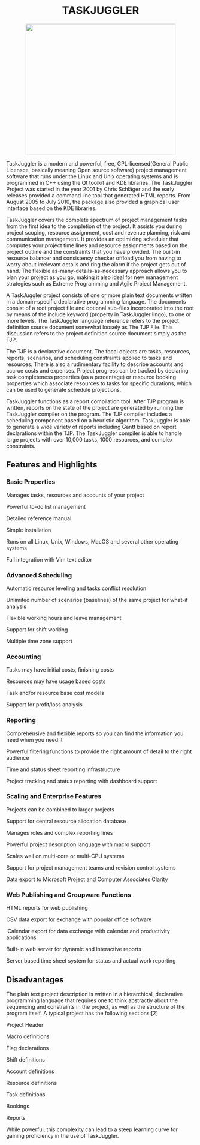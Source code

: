 # <h1 align = "center">**TASKJUGGLER** </h1>
<p align="center">
   <img src="https://www.comparasoftware.com/wp-content/uploads/2019/01/logoTaskJuggler.png" width="400" height="350">
</p>

TaskJuggler is a modern and powerful, free, GPL-licensed(General Public Licensce, basically meaning Open source software) project management software that runs under the Linux and Unix operating systems and is programmed in C++ using the Qt toolkit and KDE libraries. The TaskJuggler Project was started in the year 2001 by Chris Schläger and the early releases provided a command line tool that generated HTML reports. From August 2005 to July 2010, the package also provided a graphical user interface based on the KDE libraries.


 TaskJuggler covers the complete spectrum of project management tasks from the first idea to the completion of the project. It assists you during project scoping, resource assignment, cost and revenue planning, risk and communication management. It provides an optimizing scheduler that computes your project time lines and resource assignments based on the project outline and the constraints that you have provided. The built-in resource balancer and consistency checker offload you from having to worry about irrelevant details and ring the alarm if the project gets out of hand. The flexible as-many-details-as-necessary approach allows you to plan your project as you go, making it also ideal for new management strategies such as Extreme Programming and Agile Project Management.



A TaskJuggler project consists of one or more plain text documents written in a domain-specific declarative programming language. The documents consist of a root project file and optional sub-files incorporated into the root by means of the include keyword (property in TaskJuggler lingo), to one or more levels. The TaskJuggler language reference refers to the project definition source document somewhat loosely as The TJP File. This discussion refers to the project definition source document simply as the TJP.

The TJP is a declarative document. The focal objects are tasks, resources, reports, scenarios, and scheduling constraints applied to tasks and resources. There is also a rudimentary facility to describe accounts and accrue costs and expenses. Project progress can be tracked by declaring task completeness properties (as a percentage) or resource booking properties which associate resources to tasks for specific durations, which can be used to generate schedule projections.

TaskJuggler functions as a report compilation tool. After TJP program is written, reports on the state of the project are generated by running the TaskJuggler compiler on the program. The TJP compiler includes a scheduling component based on a heuristic algorithm. TaskJuggler is able to generate a wide variety of reports including Gantt based on report declarations within the TJP. The TaskJuggler compiler is able to handle large projects with over 10,000 tasks, 1000 resources, and complex constraints.


## **Features and Highlights**
### **Basic Properties**
Manages tasks, resources and accounts of your project


Powerful to-do list management


Detailed reference manual


Simple installation


Runs on all Linux, Unix, Windows, MacOS and several other operating systems


Full integration with Vim text editor


### **Advanced Scheduling**


Automatic resource leveling and tasks conflict resolution


Unlimited number of scenarios (baselines) of the same project for what-if analysis


Flexible working hours and leave management


Support for shift working


Multiple time zone support


### **Accounting**
Tasks may have initial costs, finishing costs


Resources may have usage based costs


Task and/or resource base cost models


Support for profit/loss analysis


### **Reporting**


Comprehensive and flexible reports so you can find the information you need when you need it


Powerful filtering functions to provide the right amount of detail to the right audience


Time and status sheet reporting infrastructure


Project tracking and status reporting with dashboard support


### **Scaling and Enterprise Features**


Projects can be combined to larger projects


Support for central resource allocation database


Manages roles and complex reporting lines


Powerful project description language with macro support


Scales well on multi-core or multi-CPU systems


Support for project management teams and revision control systems


Data export to Microsoft Project and Computer Associates Clarity


### **Web Publishing and Groupware Functions**


HTML reports for web publishing


CSV data export for exchange with popular office software


iCalendar export for data exchange with calendar and productivity applications


Built-in web server for dynamic and interactive reports


Server based time sheet system for status and actual work reporting


## **Disadvantages**

The plain text project description is written in a hierarchical, declarative programming language that requires one to think abstractly about the sequencing and constraints in the project, as well as the structure of the program itself. A typical project has the following sections:[2]


Project Header


Macro definitions


Flag declarations


Shift definitions


Account definitions


Resource definitions


Task definitions


Bookings


Reports


While powerful, this complexity can lead to a steep learning curve for gaining proficiency in the use of TaskJuggler.